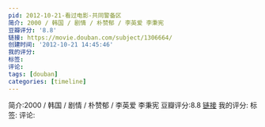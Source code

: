 ```yaml
---
pid: 2012-10-21-看过电影-共同警备区
简介: 2000 / 韩国 / 剧情 / 朴赞郁 / 李英爱 李秉宪
豆瓣评分: '8.8'
链接: https://movie.douban.com/subject/1306664/
创建时间: '2012-10-21 14:45:46'
我的评分:
标签:
评论:
tags: [douban]
categories: [timeline]
---
```

简介:2000 / 韩国 / 剧情 / 朴赞郁 / 李英爱 李秉宪
豆瓣评分:8.8
[链接](https://movie.douban.com/subject/1306664/)
我的评分:
标签:
评论:
